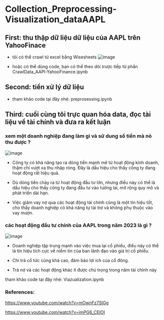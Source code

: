 # Collection_Preprocessing-Visualization_dataAAPL

## First: thu thập dữ liệu dữ liệu của AAPL trên YahooFinace
- tôi có thể crawl từ excel bằng Wisesheets
![image](https://github.com/user-attachments/assets/871c8ea0-25fc-46c0-9521-b25492831a0e)

- hoặc có thể dùng code, bạn có thể theo dõi trược tiếp từ phần 
CrawlData_AAPl-YahooFinance.ipynb

## Second: tiền xử lý dữ liệu
- tham khảo code tại đây nhé: preprosessing.ipynb

## Third: cuối cùng tôi trực quan hóa data, đọc tài liệu về tài chính và đưa ra kết luận 

### xem một doanh nghiệp đang làm gì và sử dung số tiền mà nó thu được ?
![image](https://github.com/user-attachments/assets/4a5877cb-b10e-41bf-83f2-5e1c9588fc7c)
- Công ty có khả năng tạo ra dòng tiền mạnh mẽ từ hoạt động kinh doanh, thậm chí vượt xa thu nhập ròng. Đây là dấu hiệu cho thấy công ty đang hoạt động rất hiệu quả.

- Dù dòng tiền chảy ra từ hoạt động đầu tư lớn, nhưng điều này có thể là dấu hiệu cho thấy công ty đang đầu tư vào tương lai, mở rộng quy mô và phát triển dài hạn.

- Việc giảm vay nợ qua các hoạt động tài chính cũng là một tín hiệu tốt, cho thấy doanh nghiệp có khả năng tự tài trợ và không phụ thuộc vào vay mượn.
### các hoạt động đầu tư chính của AAPL trong năm 2023 là gì ?
![image](https://github.com/user-attachments/assets/4d24576c-629d-445f-911f-f19a67bc65c4)
- Doanh nghiệp tập trung mạnh vào việc mua lại cổ phiếu, điều này có thể là tín hiệu tích cực về niềm tin của ban lãnh đạo vào giá trị cổ phiếu.

- Chi trả cổ tức cũng khá cao, đảm bảo lợi ích của cổ đông.

- Trả nợ và các hoạt động khác ít được chú trọng trong năm tài chính này

tham khảo code tại đây nhé: Viazualization.ipynb
### References:
https://www.youtube.com/watch?v=mOwnFz7SIGg

https://www.youtube.com/watch?v=jmPG6_CEIOI
